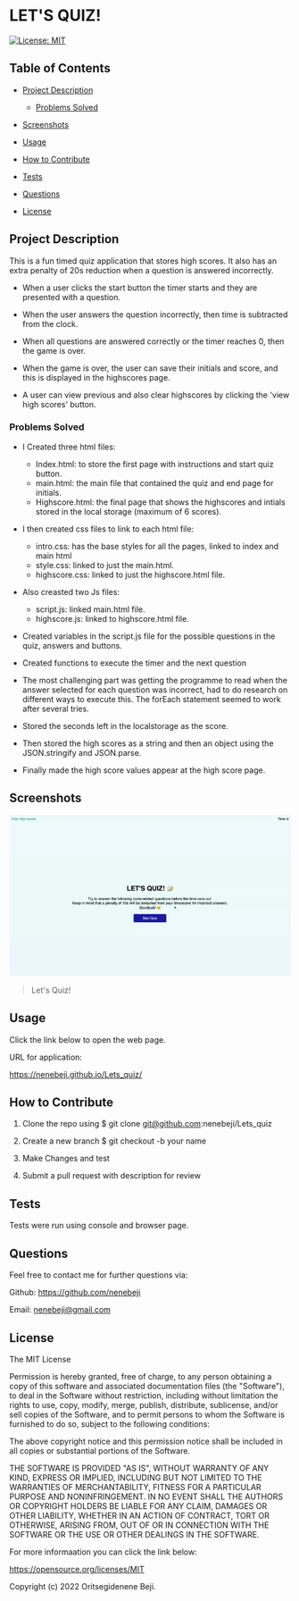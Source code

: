 # LET'S QUIZ!
[![License: MIT](https://img.shields.io/badge/License-MIT-yellow.svg)](https://opensource.org/licenses/MIT)

## Table of Contents

- [Project Description](#project-description)

  - [Problems Solved](#problems-solved)

- [Screenshots](#screenshots)

- [Usage](#usage)

- [How to Contribute](#how-to-contribute)

- [Tests](#tests)

- [Questions](#questions)

- [License](#license)


## Project Description

This is a fun timed quiz application that stores high scores. It also has an extra penalty of 20s reduction when a question is answered incorrectly.

* When a user clicks the start button the timer starts and they are presented with a question.

* When the user answers the question incorrectly, then time is subtracted from the clock.

* When all questions are answered correctly or the timer reaches 0, then the game is over.

* When the game is over, the user can save their initials and score, and this is displayed in the highscores page.

* A user can view previous and also clear highscores by clicking the 'view high scores' button. 

### Problems Solved

* I Created three html files:
  * Index.html: to store the first page with instructions and start quiz button.
  * main.html: the main file that contained the quiz and end page for initials.
  * Highscore.html: the final page that shows the highscores and intials stored in the local storage (maximum of 6 scores).

* I then created css files to link to each html file:
  * intro.css: has the base styles for all the pages, linked to index and main html
  * style.css: linked to just the main.html.
  * highscore.css: linked to just the highscore.html file.

* Also creasted two Js files:
  * script.js: linked main.html file.
  * highscore.js: linked to highscore.html file.

* Created variables in the script.js file for the possible questions in the quiz, answers and buttons.

*  Created functions to execute the timer and the next question

*  The most challenging part was getting the programme to read when the answer selected for each question was incorrect, had to do research on different ways to execute this. The forEach statement seemed to work after several tries.

* Stored the seconds left in the localstorage as the score.

* Then stored the high scores as a string and then an object using the JSON.stringify and JSON.parse.

* Finally made the high score values appear at the high score page.

## Screenshots

![Webpage Image](/assets/images/LetsQuiz.gif)
> Let's Quiz!

## Usage

Click the link below to open the web page.

URL for application:

https://nenebeji.github.io/Lets_quiz/

## How to Contribute

1. Clone the repo using $ git clone git@github.com:nenebeji/Lets_quiz

2. Create a new branch $ git checkout -b your name 

3. Make Changes and test 

4. Submit a pull request with description for review

## Tests

Tests were run using console and browser page.

## Questions

Feel free to contact me for further questions via:

Github: https://github.com/nenebeji

Email: nenebeji@gmail.com

## License

The MIT License

  
Permission is hereby granted, free of charge, to any person obtaining a copy
of this software and associated documentation files (the "Software"), to deal
in the Software without restriction, including without limitation the rights
to use, copy, modify, merge, publish, distribute, sublicense, and/or sell
copies of the Software, and to permit persons to whom the Software is
furnished to do so, subject to the following conditions:
    
The above copyright notice and this permission notice shall be included in all
copies or substantial portions of the Software.
    
THE SOFTWARE IS PROVIDED "AS IS", WITHOUT WARRANTY OF ANY KIND, EXPRESS OR
IMPLIED, INCLUDING BUT NOT LIMITED TO THE WARRANTIES OF MERCHANTABILITY,
FITNESS FOR A PARTICULAR PURPOSE AND NONINFRINGEMENT. IN NO EVENT SHALL THE
AUTHORS OR COPYRIGHT HOLDERS BE LIABLE FOR ANY CLAIM, DAMAGES OR OTHER
LIABILITY, WHETHER IN AN ACTION OF CONTRACT, TORT OR OTHERWISE, ARISING FROM,
OUT OF OR IN CONNECTION WITH THE SOFTWARE OR THE USE OR OTHER DEALINGS IN THE
SOFTWARE.

For more informaation you can click the link below:

https://opensource.org/licenses/MIT

Copyright (c) 2022 Oritsegidenene Beji.







